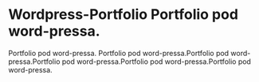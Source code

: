 # Wordpress-Portfolio Portfolio pod word-pressa.

Portfolio pod word-pressa. Portfolio pod word-pressa.Portfolio pod word-pressa.Portfolio pod word-pressa.Portfolio pod word-pressa.Portfolio pod word-pressa.
